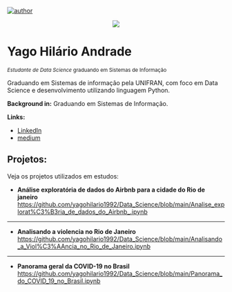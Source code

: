 [![author](https://img.shields.io/badge/linkedin-yago-blue.svg)](https://www.linkedin.com/in/yago-hil%C3%A1rio-8815441a6/) 

<p align="center">
  <img src="Yago Hilário Andrade.png" >
</p>

# Yago Hilário Andrade
<sub>*Estudante de Data Science* graduando em Sistemas de Informação</sub>

Graduando em Sistemas de informação pela UNIFRAN, com foco em Data Science e desenvolvimento utilizando linguagem Python. 

**Background in:** Graduando em Sistemas de Informação.

**Links:**
* [LinkedIn](https://www.linkedin.com/in/yago-hil%C3%A1rio-8815441a6/)
* [medium](https://yago-andrade-hilario.medium.com/)


## Projetos:
Veja os projetos utilizados em estudos:

* **Análise exploratória de dados do Airbnb para a cidade do Rio de janeiro** https://github.com/yagohilario1992/Data_Science/blob/main/Analise_explorat%C3%B3ria_de_dados_do_Airbnb_.ipynb

---

* **Analisando a violencia no Rio de Janeiro**
https://github.com/yagohilario1992/Data_Science/blob/main/Analisando_a_Viol%C3%AAncia_no_Rio_de_Janeiro.ipynb

---

* **Panorama geral da COVID-19 no Brasil**
https://github.com/yagohilario1992/Data_Science/blob/main/Panorama_do_COVID_19_no_Brasil.ipynb


